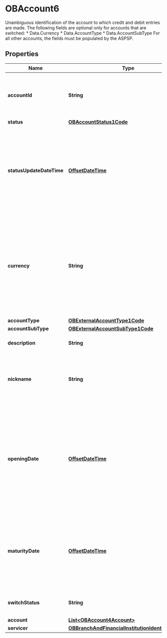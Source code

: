 

# OBAccount6

Unambiguous identification of the account to which credit and debit entries are made. The following fields are optional only for accounts that are switched:    * Data.Currency     * Data.AccountType     * Data.AccountSubType  For all other accounts, the fields must be populated by the ASPSP.
## Properties

Name | Type | Description | Notes
------------ | ------------- | ------------- | -------------
**accountId** | **String** | A unique and immutable identifier used to identify the account resource. This identifier has no meaning to the account owner. | 
**status** | [**OBAccountStatus1Code**](OBAccountStatus1Code.md) |  |  [optional]
**statusUpdateDateTime** | [**OffsetDateTime**](OffsetDateTime.md) | Date and time at which the resource status was updated.All dates in the JSON payloads are represented in ISO 8601 date-time format.  All date-time fields in responses must include the timezone. An example is below: 2017-04-05T10:43:07+00:00 |  [optional]
**currency** | **String** | Identification of the currency in which the account is held.  Usage: Currency should only be used in case one and the same account number covers several currencies and the initiating party needs to identify which currency needs to be used for settlement on the account. |  [optional]
**accountType** | [**OBExternalAccountType1Code**](OBExternalAccountType1Code.md) |  |  [optional]
**accountSubType** | [**OBExternalAccountSubType1Code**](OBExternalAccountSubType1Code.md) |  |  [optional]
**description** | **String** | Specifies the description of the account type. |  [optional]
**nickname** | **String** | The nickname of the account, assigned by the account owner in order to provide an additional means of identification of the account. |  [optional]
**openingDate** | [**OffsetDateTime**](OffsetDateTime.md) | Date on which the account and related basic services are effectively operational for the account owner.All dates in the JSON payloads are represented in ISO 8601 date-time format.  All date-time fields in responses must include the timezone. An example is below: 2017-04-05T10:43:07+00:00 |  [optional]
**maturityDate** | [**OffsetDateTime**](OffsetDateTime.md) | Maturity date of the account.All dates in the JSON payloads are represented in ISO 8601 date-time format.  All date-time fields in responses must include the timezone. An example is below: 2017-04-05T10:43:07+00:00 |  [optional]
**switchStatus** | **String** | Specifies the switch status for the account, in a coded form. |  [optional]
**account** | [**List&lt;OBAccount4Account&gt;**](OBAccount4Account.md) |  |  [optional]
**servicer** | [**OBBranchAndFinancialInstitutionIdentification50**](OBBranchAndFinancialInstitutionIdentification50.md) |  |  [optional]



